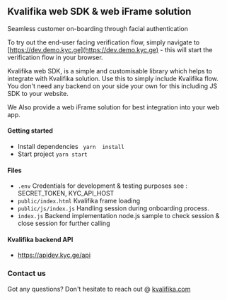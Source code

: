 
## Kvalifika web SDK & web iFrame solution

Seamless customer on-boarding through facial authentication

To try out the end-user facing verification flow, simply navigate to [https://dev.demo.kyc.ge](https://dev.demo.kyc.ge) - this will start the verification flow in your browser.

Kvalifika web SDK, is a simple and customisable library which helps to integrate with Kvalifika solution. 
Use this to simply include Kvalifika flow. You don't need any backend on your side your own for this including JS SDK to your website.

We Also provide a web iFrame solution for best integration into your web app.

#### Getting started

- Install dependencies ``` yarn  install```
- Start project ``` yarn start ```



#### Files

-  ```.env``` Credentials for development & testing purposes  see : SECRET_TOKEN, KYC_API_HOST
-  ```public/index.html``` Kvalifika frame loading
-  ```public/js/index.js``` Handling session during onboarding process.
-  ```index.js``` Backend implementation node.js sample to check session & close session for further calling


#### Kvalifika backend API 

- https://apidev.kyc.ge/api


### Contact us

Got any questions? Don't hesitate to reach out @ [kvalifika.com](https://kvalifika.com)
